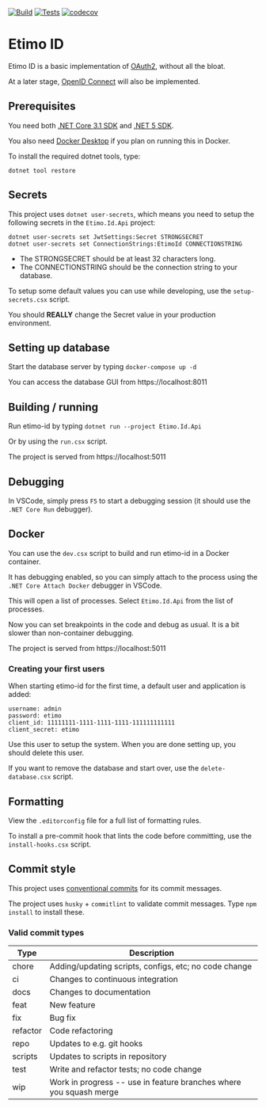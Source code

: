 [![Build](https://github.com/Etimo/etimo-id/workflows/Build/badge.svg?branch=develop)](https://github.com/Etimo/etimo-id/actions?query=workflow%3ABuild) [![Tests](https://github.com/Etimo/etimo-id/workflows/Tests/badge.svg?branch=develop)](https://github.com/Etimo/etimo-id/actions?query=workflow%3ATests) [![codecov](https://codecov.io/gh/Etimo/etimo-id/branch/develop/graph/badge.svg?token=3TJPDMKNRT)](https://codecov.io/gh/Etimo/etimo-id)

# Etimo ID

Etimo ID is a basic implementation of [OAuth2](https://tools.ietf.org/html/rfc6749#section-5.2), without all the bloat.

At a later stage, [OpenID Connect](https://openid.net/specs/openid-connect-core-1_0.html) will also be implemented.

## Prerequisites

You need both [.NET Core 3.1 SDK](https://dotnet.microsoft.com/download/dotnet-core/3.1) and [.NET 5 SDK](https://dotnet.microsoft.com/download/dotnet/5.0).

You also need [Docker Desktop](https://www.docker.com/products/docker-desktop) if you plan on running this in Docker.

To install the required dotnet tools, type:

```
dotnet tool restore
```

## Secrets

This project uses `dotnet user-secrets`, which means you need to setup the following secrets in the `Etimo.Id.Api` project:

```
dotnet user-secrets set JwtSettings:Secret STRONGSECRET
dotnet user-secrets set ConnectionStrings:EtimoId CONNECTIONSTRING
```

* The STRONGSECRET should be at least 32 characters long.
* The CONNECTIONSTRING should be the connection string to your database.

To setup some default values you can use while developing, use the `setup-secrets.csx` script.

You should **REALLY** change the Secret value in your production environment.

## Setting up database

Start the database server by typing `docker-compose up -d`

You can access the database GUI from https://localhost:8011

## Building / running

Run etimo-id by typing `dotnet run --project Etimo.Id.Api`

Or by using the `run.csx` script.

The project is served from https://localhost:5011

## Debugging

In VSCode, simply press `F5` to start a debugging session (it should use the `.NET Core Run` debugger).

## Docker

You can use the `dev.csx` script to build and run etimo-id in a Docker container.

It has debugging enabled, so you can simply attach to the process using the `.NET Core Attach Docker` debugger in VSCode.

This will open a list of processes. Select `Etimo.Id.Api` from the list of processes.

Now you can set breakpoints in the code and debug as usual. It is a bit slower than non-container debugging.

The project is served from https://localhost:5011

### Creating your first users

When starting etimo-id for the first time, a default user and application is added:

```
username: admin
password: etimo
client_id: 11111111-1111-1111-1111-111111111111
client_secret: etimo
```

Use this user to setup the system. When you are done setting up, you should delete this user.

If you want to remove the database and start over, use the `delete-database.csx` script.

## Formatting

View the `.editorconfig` file for a full list of formatting rules.

To install a pre-commit hook that lints the code before committing, use the `install-hooks.csx` script.

## Commit style

This project uses [conventional commits](https://www.conventionalcommits.org/en/v1.0.0/) for its commit messages.

The project uses `husky` + `commitlint` to validate commit messages. Type `npm install` to install these.

### Valid commit types

Type | Description
--- | ---
chore | Adding/updating scripts, configs, etc; no code change
ci | Changes to continuous integration
docs | Changes to documentation
feat | New feature
fix | Bug fix
refactor | Code refactoring
repo | Updates to e.g. git hooks
scripts | Updates to scripts in repository
test | Write and refactor tests; no code change
wip | Work in progress -- use in feature branches where you squash merge
